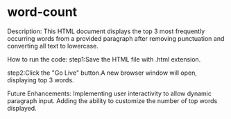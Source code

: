 # word-count
Description:
This HTML document displays the top 3 most frequently occurring words from a provided paragraph after removing punctuation and converting all text to lowercase.

How to run the code:
step1:Save the HTML file with .html extension.

step2:Click the "Go Live" button.A new browser window will open, displaying top 3 words.

Future Enhancements:
Implementing user interactivity to allow dynamic paragraph input. Adding the ability to customize the number of top words displayed.
